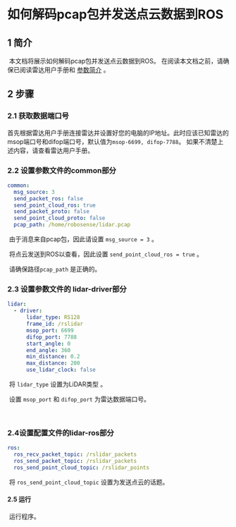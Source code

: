 # 如何解码pcap包并发送点云数据到ROS

## 1 简介

​	本文档将展示如何解码pcap包并发送点云数据到ROS。 在阅读本文档之前，请确保已阅读雷达用户手册和 [参数简介](../intro/parameter_intro.md) 。



## 2 步骤

### 2.1 获取数据端口号

​	首先根据雷达用户手册连接雷达并设置好您的电脑的IP地址。此时应该已知雷达的msop端口号和difop端口号，默认值为```msop-6699, difop-7788```。 如果不清楚上述内容，请查看雷达用户手册。



### 2.2 设置参数文件的common部分

```yaml
common:
  msg_source: 3                                       
  send_packet_ros: false                                
  send_point_cloud_ros: true                            
  send_packet_proto: false                              
  send_point_cloud_proto: false                         
  pcap_path: /home/robosense/lidar.pcap        
```

​	由于消息来自pcap包，因此请设置 ```msg_source = 3``` 。

​    将点云发送到ROS以查看，因此设置 ```send_point_cloud_ros = true``` 。 

​    请确保路径```pcap_path``` 是正确的。



### 2.3 设置参数文件的 lidar-driver部分

```yaml
lidar:
  - driver:
      lidar_type: RS128            
      frame_id: /rslidar           
      msop_port: 6699             
      difop_port: 7788           
      start_angle: 0               
      end_angle: 360              
      min_distance: 0.2            
      max_distance: 200           
      use_lidar_clock: false      
```

​	将 ```lidar_type``` 设置为LiDAR类型 。


​	设置 ```msop_port``` 和 ```difop_port``` 为雷达数据端口号。

​	

### 2.4设置配置文件的lidar-ros部分

```yaml
ros:
  ros_recv_packet_topic: /rslidar_packets    
  ros_send_packet_topic: /rslidar_packets    
  ros_send_point_cloud_topic: /rslidar_points     
```

​	将 ```ros_send_point_cloud_topic``` 设置为发送点云的话题。 



#### 2.5 运行

​	运行程序。

